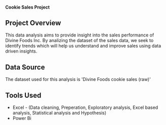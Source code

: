 #### Cookie Sales Project

## Project Overview

This data analysis aims to provide insight into the sales performance of Divine Foods Inc. By analizing the dataset of the sales data, we seek to identify trends which will help us understand and improve sales using data driven insights.

## Data Source

The dataset used for this analysis is 'Divine Foods cookie sales (raw)'

## Tools Used

- Excel - (Data cleaning, Preperation, Exploratory analysis, Excel based analysis, Statistical analysis and Hypothesis)
- Power Bi
